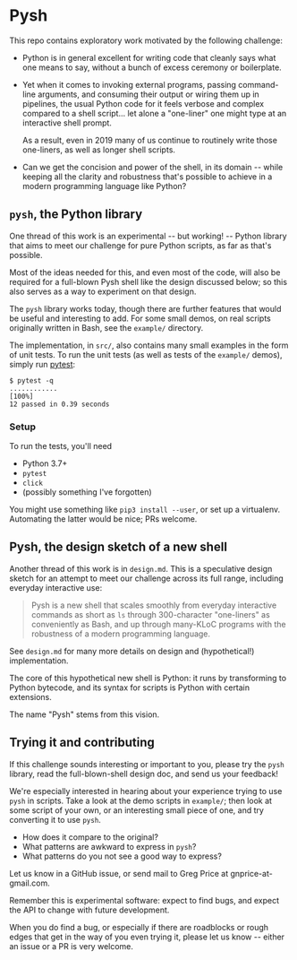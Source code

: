 # Pysh

This repo contains exploratory work motivated by the following
challenge:

* Python is in general excellent for writing code that cleanly says
  what one means to say, without a bunch of excess ceremony or
  boilerplate.

* Yet when it comes to invoking external programs, passing
  command-line arguments, and consuming their output or wiring them up
  in pipelines, the usual Python code for it feels verbose and complex
  compared to a shell script... let alone a "one-liner" one might type
  at an interactive shell prompt.

  As a result, even in 2019 many of us continue to routinely write
  those one-liners, as well as longer shell scripts.

* Can we get the concision and power of the shell, in its domain --
  while keeping all the clarity and robustness that's possible to
  achieve in a modern programming language like Python?


## `pysh`, the Python library

One thread of this work is an experimental -- but working! --
Python library that aims to meet our challenge for pure Python
scripts, as far as that's possible.

Most of the ideas needed for this, and even most of the code, will
also be required for a full-blown Pysh shell like the design discussed
below; so this also serves as a way to experiment on that design.

The `pysh` library works today, though there are further features that
would be useful and interesting to add.  For some small demos, on real
scripts originally written in Bash, see the `example/` directory.

The implementation, in `src/`, also contains many small examples in
the form of unit tests.  To run the unit tests (as well as tests of
the `example/` demos), simply run [pytest]:
```
$ pytest -q
............                                                             [100%]
12 passed in 0.39 seconds
```

[pytest]: https://docs.pytest.org/


### Setup

To run the tests, you'll need
* Python 3.7+
* `pytest`
* `click`
* (possibly something I've forgotten)

You might use something like `pip3 install --user`, or set up a
virtualenv.  Automating the latter would be nice; PRs welcome.


## Pysh, the design sketch of a new shell

Another thread of this work is in `design.md`.  This is a speculative
design sketch for an attempt to meet our challenge across its full
range, including everyday interactive use:

> Pysh is a new shell that scales smoothly from everyday interactive
> commands as short as `ls` through 300-character "one-liners" as
> conveniently as Bash, and up through many-KLoC programs with the
> robustness of a modern programming language.

See `design.md` for many more details on design and (hypothetical!)
implementation.

The core of this hypothetical new shell is Python: it runs by
transforming to Python bytecode, and its syntax for scripts is Python
with certain extensions.

The name "Pysh" stems from this vision.


## Trying it and contributing

If this challenge sounds interesting or important to you, please try
the `pysh` library, read the full-blown-shell design doc, and send us
your feedback!

We're especially interested in hearing about your experience trying to
use `pysh` in scripts.  Take a look at the demo scripts in `example/`;
then look at some script of your own, or an interesting small piece of
one, and try converting it to use `pysh`.
* How does it compare to the original?
* What patterns are awkward to express in `pysh`?
* What patterns do you not see a good way to express?

Let us know in a GitHub issue, or send mail to Greg Price at
gnprice-at-gmail.com.

Remember this is experimental software: expect to find bugs, and
expect the API to change with future development.

When you do find a bug, or especially if there are roadblocks or rough
edges that get in the way of you even trying it, please let us know --
either an issue or a PR is very welcome.
